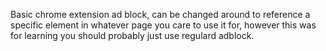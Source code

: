 Basic chrome extension ad block, can be changed around to reference a specific element in whatever page you care to use it for, however this was for learning you should probably just use regulard adblock.
